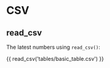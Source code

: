 # CSV

## read_csv

The latest numbers using `read_csv()`:

{{ read_csv('tables/basic_table.csv') }}
